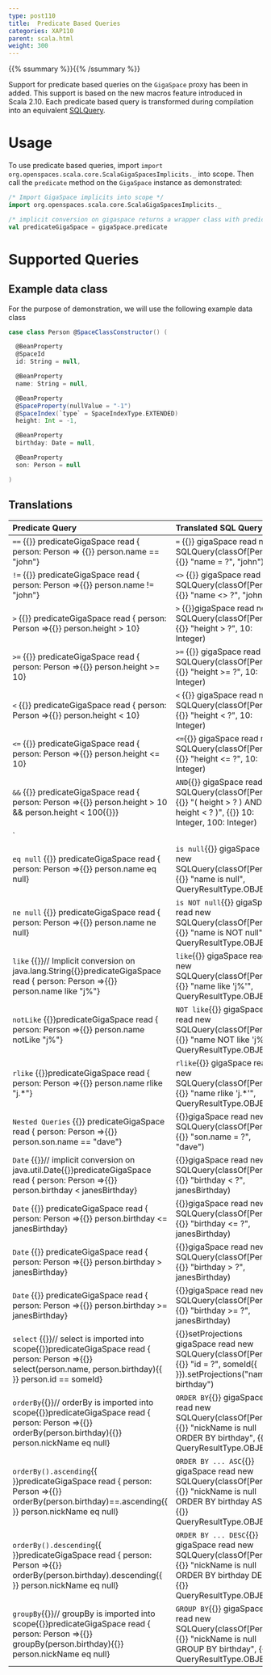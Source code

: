 ```yaml
---
type: post110
title:  Predicate Based Queries
categories: XAP110
parent: scala.html
weight: 300
---
```



{{% ssummary  %}}{{% /ssummary %}}

Support for predicate based queries on the `GigaSpace` proxy has been in added. This support is based on the new macros feature introduced in Scala 2.10.  Each predicate based query is transformed during compilation into an equivalent [SQLQuery](./query-sql.html).


# Usage

To use predicate based queries, import `import org.openspaces.scala.core.ScalaGigaSpacesImplicits._` into scope. Then call the `predicate` method on the `GigaSpace` instance as demonstrated:


```scala
/* Import GigaSpace implicits into scope */
import org.openspaces.scala.core.ScalaGigaSpacesImplicits._

/* implicit conversion on gigaspace returns a wrapper class with predicate based query methods */
val predicateGigaSpace = gigaSpace.predicate
```

# Supported Queries

## Example data class

For the purpose of demonstration, we will use the following example data class


```scala
case class Person @SpaceClassConstructor() (

  @BeanProperty
  @SpaceId
  id: String = null,

  @BeanProperty
  name: String = null,

  @BeanProperty
  @SpaceProperty(nullValue = "-1")
  @SpaceIndex(`type` = SpaceIndexType.EXTENDED)
  height: Int = -1,

  @BeanProperty
  birthday: Date = null,

  @BeanProperty
  son: Person = null

)
```

## Translations


|Predicate Query|Translated SQL Query|
|:--------------|:-------------------|
|`==` {{<wbr>}} predicateGigaSpace read { person: Person => {{<wbr>}} person.name == "john"} | `=` {{<wbr>}} gigaSpace read new SQLQuery(classOf[Person], {{<wbr>}}  "name = ?", "john") |
|`!=` {{<wbr>}} predicateGigaSpace read { person: Person =>{{<wbr>}}  person.name != "john"} | `<>` {{<wbr>}} gigaSpace read new SQLQuery(classOf[Person], {{<wbr>}} "name <> ?", "john") |
|`>`  {{<wbr>}} predicateGigaSpace read { person: Person =>{{<wbr>}}  person.height > 10}| `>` {{<wbr>}}gigaSpace read new SQLQuery(classOf[Person], {{<wbr>}} "height > ?", 10: Integer)|
|`>=` {{<wbr>}} predicateGigaSpace read { person: Person =>{{<wbr>}}  person.height >= 10} | `>=` {{<wbr>}} gigaSpace read new SQLQuery(classOf[Person], {{<wbr>}}  "height >= ?", 10: Integer) |
|`<`  {{<wbr>}} predicateGigaSpace read { person: Person =>{{<wbr>}} person.height < 10}| `<` {{<wbr>}}  gigaSpace read new SQLQuery(classOf[Person], {{<wbr>}} "height < ?", 10: Integer)|
|`<=` {{<wbr>}} predicateGigaSpace read { person: Person =>{{<wbr>}}  person.height <= 10} | `<=`{{<wbr>}}  gigaSpace read new SQLQuery(classOf[Person], {{<wbr>}}  "height <= ?", 10: Integer) |
|`&&` {{<wbr>}} predicateGigaSpace read { person: Person =>{{<wbr>}}  person.height > 10 && person.height < 100{{<wbr>}}} | `AND`{{<wbr>}} gigaSpace read new SQLQuery(classOf[Person], {{<wbr>}}  "( height > ? ) AND ( height < ? )", {{<wbr>}}  10: Integer, 100: Integer)|
|`||` {{<wbr>}} predicateGigaSpace read { person: Person =>{{<wbr>}}  person.height < 10 \| person.height > 100{{<wbr>}}} | `OR`{{<wbr>}} gigaSpace read new SQLQuery(classOf[Person], {{<wbr>}} "( height < ? ) OR ( height > ? )", {{<wbr>}}  10: Integer, 100: Integer) |
|`eq null` {{<wbr>}} predicateGigaSpace read { person: Person =>{{<wbr>}}  person.name eq null} | `is null`{{<wbr>}} gigaSpace read new SQLQuery(classOf[Person], {{<wbr>}} "name is null", QueryResultType.OBJECT ) |
|`ne null` {{<wbr>}} predicateGigaSpace read { person: Person =>{{<wbr>}}  person.name ne null} | `is NOT null`{{<wbr>}} gigaSpace read new SQLQuery(classOf[Person], {{<wbr>}} "name is NOT null", QueryResultType.OBJECT) |
|`like` {{<wbr>}}//  Implicit conversion on java.lang.String{{<wbr>}}predicateGigaSpace read { person: Person =>{{<wbr>}}  person.name like "j%"}| `like`{{<wbr>}} gigaSpace read new SQLQuery(classOf[Person], {{<wbr>}}  "name like 'j%'", QueryResultType.OBJECT) |
|`notLike` {{<wbr>}}predicateGigaSpace read { person: Person =>{{<wbr>}}  person.name notLike "j%"} | `NOT like`{{<wbr>}} gigaSpace read new SQLQuery(classOf[Person], {{<wbr>}} "name NOT like 'j%'", QueryResultType.OBJECT) |
|`rlike` {{<wbr>}}predicateGigaSpace read { person: Person =>{{<wbr>}}  person.name rlike "j.\*"} | `rlike`{{<wbr>}} gigaSpace read new SQLQuery(classOf[Person], {{<wbr>}} "name rlike 'j.\*'", QueryResultType.OBJECT) |
|`Nested Queries` {{<wbr>}} predicateGigaSpace read { person: Person =>{{<wbr>}} person.son.name == "dave"} |{{<wbr>}}gigaSpace read new SQLQuery(classOf[Person], {{<wbr>}} "son.name = ?", "dave") |
|`Date` {{<wbr>}}// implicit conversion on java.util.Date{{<wbr>}}predicateGigaSpace read { person: Person =>{{<wbr>}}  person.birthday < janesBirthday} |{{<wbr>}}gigaSpace read new SQLQuery(classOf[Person], {{<wbr>}}  "birthday < ?", janesBirthday) |
|`Date` {{<wbr>}} predicateGigaSpace read { person: Person =>{{<wbr>}} person.birthday <= janesBirthday} |{{<wbr>}}gigaSpace read new SQLQuery(classOf[Person], {{<wbr>}} "birthday <= ?", janesBirthday) |
|`Date` {{<wbr>}} predicateGigaSpace read { person: Person =>{{<wbr>}}  person.birthday > janesBirthday} |{{<wbr>}}gigaSpace read new SQLQuery(classOf[Person], {{<wbr>}} "birthday > ?", janesBirthday) |
|`Date` {{<wbr>}} predicateGigaSpace read { person: Person =>{{<wbr>}}  person.birthday >= janesBirthday} |{{<wbr>}}gigaSpace read new SQLQuery(classOf[Person], {{<wbr>}} "birthday >= ?", janesBirthday) |
|`select` {{<wbr>}}// select is imported into scope{{<wbr>}}predicateGigaSpace read { person: Person =>{{<wbr>}} select(person.name, person.birthday){{<wbr>}} person.id == someId} | {{<wbr>}}setProjections gigaSpace read new SQLQuery(classOf[Person], {{<wbr>}} "id = ?", someId{{<wbr>}}).setProjections("name, birthday") |
|`orderBy`{{<wbr>}}// orderBy is imported into scope{{<wbr>}}predicateGigaSpace read { person: Person =>{{<wbr>}} orderBy(person.birthday){{<wbr>}}  person.nickName eq null} | `ORDER BY`{{<wbr>}} gigaSpace read new SQLQuery(classOf[Person], {{<wbr>}}  "nickName is null ORDER BY birthday", {{<wbr>}}  QueryResultType.OBJECT) |
|`orderBy().ascending`{{<wbr>}}predicateGigaSpace read { person: Person =>{{<wbr>}}  orderBy(person.birthday)==.ascending{{<wbr>}} person.nickName eq null} | `ORDER BY ... ASC`{{<wbr>}} gigaSpace read new SQLQuery(classOf[Person], {{<wbr>}} "nickName is null ORDER BY birthday ASC", {{<wbr>}}  QueryResultType.OBJECT) |
|`orderBy().descending`{{<wbr>}}predicateGigaSpace read { person: Person =>{{<wbr>}}  orderBy(person.birthday).descending{{<wbr>}} person.nickName eq null} | `ORDER BY ... DESC`{{<wbr>}} gigaSpace read new SQLQuery(classOf[Person], {{<wbr>}}  "nickName is null ORDER BY birthday DESC", {{<wbr>}}  QueryResultType.OBJECT) |
|`groupBy`{{<wbr>}}// groupBy is imported into scope{{<wbr>}}predicateGigaSpace read { person: Person =>{{<wbr>}}  groupBy(person.birthday){{<wbr>}}  person.nickName eq null} | `GROUP BY`{{<wbr>}} gigaSpace read new SQLQuery(classOf[Person], {{<wbr>}}  "nickName is null GROUP BY birthday", {{<wbr>}}  QueryResultType.OBJECT) |
